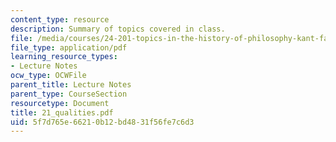 ```yaml
---
content_type: resource
description: Summary of topics covered in class.
file: /media/courses/24-201-topics-in-the-history-of-philosophy-kant-fall-2005/5f7d765e66210b12bd4831f56fe7c6d3_21_qualities.pdf
file_type: application/pdf
learning_resource_types:
- Lecture Notes
ocw_type: OCWFile
parent_title: Lecture Notes
parent_type: CourseSection
resourcetype: Document
title: 21_qualities.pdf
uid: 5f7d765e-6621-0b12-bd48-31f56fe7c6d3
---
```


